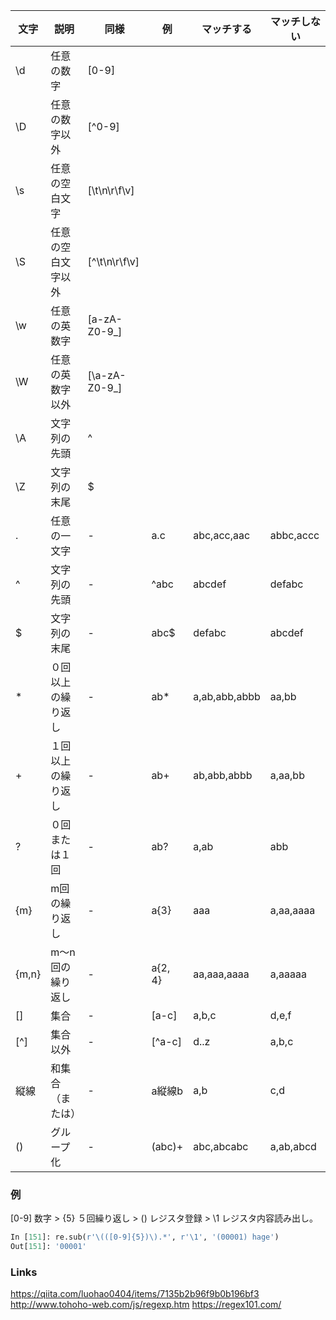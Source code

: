 |文字|説明|同様|例|マッチする|マッチしない|
|---|---|---|---|---|---|
|\d|任意の数字|[0-9]||||   
|\D|任意の数字以外|[^0-9]||||
|\s|任意の空白文字|[\t\n\r\f\v]||||
|\S|任意の空白文字以外|[^\t\n\r\f\v]||||
|\w|任意の英数字|[a-zA-Z0-9_]||||
|\W|任意の英数字以外|[\a-zA-Z0-9_]||||
|\A|文字列の先頭|^||||
|\Z|文字列の末尾|$||||
|.|任意の一文字|-|a.c|abc,acc,aac|abbc,accc|
|^|文字列の先頭|-|^abc|abcdef|defabc|
|$|文字列の末尾|-|abc$|defabc|abcdef|
|*|０回以上の繰り返し|-|ab*|a,ab,abb,abbb|aa,bb|
|+|１回以上の繰り返し|-|ab+|ab,abb,abbb|a,aa,bb|
|?|０回または１回|-|ab?|a,ab|abb|
|{m}|m回の繰り返し|-|a{3}|aaa|a,aa,aaaa|
|{m,n}|m〜n回の繰り返し|-|a{2, 4}|aa,aaa,aaaa|a,aaaaa|
|[]|集合|-|[a-c]|a,b,c|d,e,f|
|[^]|集合以外|-|[^a-c]|d..z|a,b,c|
|縦線|和集合（または）|-|a縦線b|a,b|c,d|
|()|グループ化|-|(abc)+|abc,abcabc|a,ab,abcd|

### 例

[0-9] 数字 > {5} ５回繰り返し > () レジスタ登録 > \1 レジスタ内容読み出し。

```python
In [151]: re.sub(r'\(([0-9]{5})\).*', r'\1', '(00001) hage')
Out[151]: '00001'
```

### Links

https://qiita.com/luohao0404/items/7135b2b96f9b0b196bf3
http://www.tohoho-web.com/js/regexp.htm
https://regex101.com/
